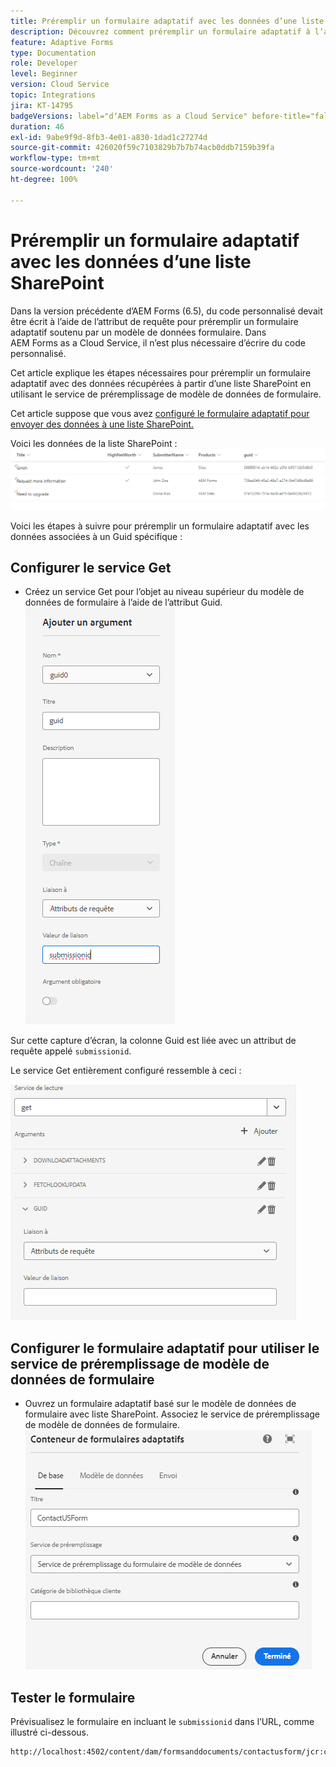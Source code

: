 ```yaml
---
title: Préremplir un formulaire adaptatif avec les données d’une liste SharePoint
description: Découvrez comment préremplir un formulaire adaptatif à l’aide d’un modèle de données de formulaire soutenu par une liste SharePoint.
feature: Adaptive Forms
type: Documentation
role: Developer
level: Beginner
version: Cloud Service
topic: Integrations
jira: KT-14795
badgeVersions: label="dʼAEM Forms as a Cloud Service" before-title="false"
duration: 46
exl-id: 9abe9f9d-8fb3-4e01-a830-1dad1c27274d
source-git-commit: 426020f59c7103829b7b7b74acb0ddb7159b39fa
workflow-type: tm+mt
source-wordcount: '240'
ht-degree: 100%

---
```


# Préremplir un formulaire adaptatif avec les données d’une liste SharePoint

Dans la version précédente d’AEM Forms (6.5), du code personnalisé devait être écrit à l’aide de l’attribut de requête pour préremplir un formulaire adaptatif soutenu par un modèle de données formulaire. Dans AEM Forms as a Cloud Service, il n’est plus nécessaire d’écrire du code personnalisé.

Cet article explique les étapes nécessaires pour préremplir un formulaire adaptatif avec des données récupérées à partir d’une liste SharePoint en utilisant le service de préremplissage de modèle de données de formulaire.

Cet article suppose que vous avez [configuré le formulaire adaptatif pour envoyer des données à une liste SharePoint.](https://experienceleague.adobe.com/docs/experience-manager-cloud-service/content/forms/adaptive-forms-authoring/authoring-adaptive-forms-core-components/create-an-adaptive-form-on-forms-cs/configure-submit-actions-core-components.html?lang=fr#connect-af-sharepoint-list)

Voici les données de la liste SharePoint :
![sharepoint-list](assets/list-data.png)

Voici les étapes à suivre pour préremplir un formulaire adaptatif avec les données associées à un Guid spécifique :

## Configurer le service Get

* Créez un service Get pour l’objet au niveau supérieur du modèle de données de formulaire à l’aide de l’attribut Guid.
  ![get-service](assets/mapping-request-attribute.png)

Sur cette capture d’écran, la colonne Guid est liée avec un attribut de requête appelé `submissionid`.

Le service Get entièrement configuré ressemble à ceci :

![get-service](assets/fdm-request-attribute.png)

## Configurer le formulaire adaptatif pour utiliser le service de préremplissage de modèle de données de formulaire

* Ouvrez un formulaire adaptatif basé sur le modèle de données de formulaire avec liste SharePoint. Associez le service de préremplissage de modèle de données de formulaire.
  ![form-prefill-service](assets/form-prefill-service.png)

## Tester le formulaire

Prévisualisez le formulaire en incluant le `submissionid` dans l’URL, comme illustré ci-dessous.

```html
http://localhost:4502/content/dam/formsanddocuments/contactusform/jcr:content?wcmmode=disabled&submissionid=57e12249-751a-4a38-a81f-0a4422b24412
```
